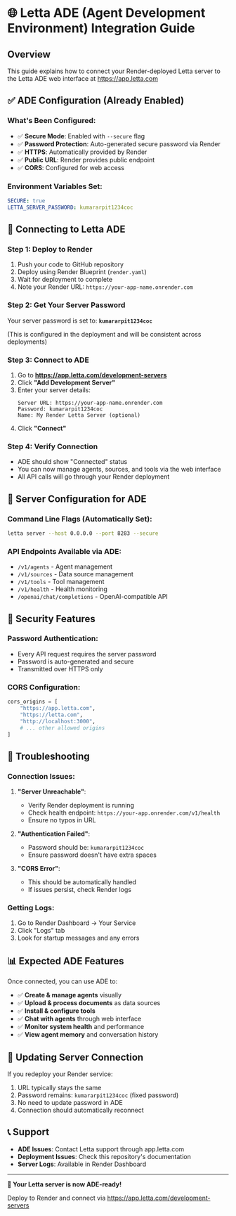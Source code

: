 # 🌐 Letta ADE (Agent Development Environment) Integration Guide

## Overview
This guide explains how to connect your Render-deployed Letta server to the Letta ADE web interface at https://app.letta.com

## ✅ **ADE Configuration (Already Enabled)**

### **What's Been Configured:**
- ✅ **Secure Mode**: Enabled with `--secure` flag
- ✅ **Password Protection**: Auto-generated secure password via Render
- ✅ **HTTPS**: Automatically provided by Render
- ✅ **Public URL**: Render provides public endpoint
- ✅ **CORS**: Configured for web access

### **Environment Variables Set:**
```yaml
SECURE: true
LETTA_SERVER_PASSWORD: kumararpit1234coc
```

## 🚀 **Connecting to Letta ADE**

### **Step 1: Deploy to Render**
1. Push your code to GitHub repository
2. Deploy using Render Blueprint (`render.yaml`)
3. Wait for deployment to complete
4. Note your Render URL: `https://your-app-name.onrender.com`

### **Step 2: Get Your Server Password**
Your server password is set to: **`kumararpit1234coc`**

(This is configured in the deployment and will be consistent across deployments)

### **Step 3: Connect to ADE**
1. Go to **https://app.letta.com/development-servers**
2. Click **"Add Development Server"**
3. Enter your server details:
   ```
   Server URL: https://your-app-name.onrender.com
   Password: kumararpit1234coc
   Name: My Render Letta Server (optional)
   ```
4. Click **"Connect"**

### **Step 4: Verify Connection**
- ADE should show "Connected" status
- You can now manage agents, sources, and tools via the web interface
- All API calls will go through your Render deployment

## 🔧 **Server Configuration for ADE**

### **Command Line Flags (Automatically Set):**
```bash
letta server --host 0.0.0.0 --port 8283 --secure
```

### **API Endpoints Available via ADE:**
- `/v1/agents` - Agent management
- `/v1/sources` - Data source management  
- `/v1/tools` - Tool management
- `/v1/health` - Health monitoring
- `/openai/chat/completions` - OpenAI-compatible API

## 🔐 **Security Features**

### **Password Authentication:**
- Every API request requires the server password
- Password is auto-generated and secure
- Transmitted over HTTPS only

### **CORS Configuration:**
```python
cors_origins = [
    "https://app.letta.com",
    "https://letta.com", 
    "http://localhost:3000",
    # ... other allowed origins
]
```

## 🐛 **Troubleshooting**

### **Connection Issues:**

1. **"Server Unreachable"**:
   - Verify Render deployment is running
   - Check health endpoint: `https://your-app.onrender.com/v1/health`
   - Ensure no typos in URL

2. **"Authentication Failed"**:
   - Password should be: `kumararpit1234coc`
   - Ensure password doesn't have extra spaces

3. **"CORS Error"**:
   - This should be automatically handled
   - If issues persist, check Render logs

### **Getting Logs:**
1. Go to Render Dashboard → Your Service
2. Click "Logs" tab
3. Look for startup messages and any errors

## 📊 **Expected ADE Features**

Once connected, you can use ADE to:
- ✅ **Create & manage agents** visually
- ✅ **Upload & process documents** as data sources  
- ✅ **Install & configure tools**
- ✅ **Chat with agents** through web interface
- ✅ **Monitor system health** and performance
- ✅ **View agent memory** and conversation history

## 🔄 **Updating Server Connection**

If you redeploy your Render service:
1. URL typically stays the same
2. Password remains: `kumararpit1234coc` (fixed password)
3. No need to update password in ADE
4. Connection should automatically reconnect

## 📞 **Support**

- **ADE Issues**: Contact Letta support through app.letta.com
- **Deployment Issues**: Check this repository's documentation
- **Server Logs**: Available in Render Dashboard

---

**🎉 Your Letta server is now ADE-ready!** 

Deploy to Render and connect via https://app.letta.com/development-servers